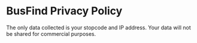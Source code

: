 # BusFind Privacy Policy

The only data collected is your stopcode and IP address. Your data will not be shared for commercial purposes.
